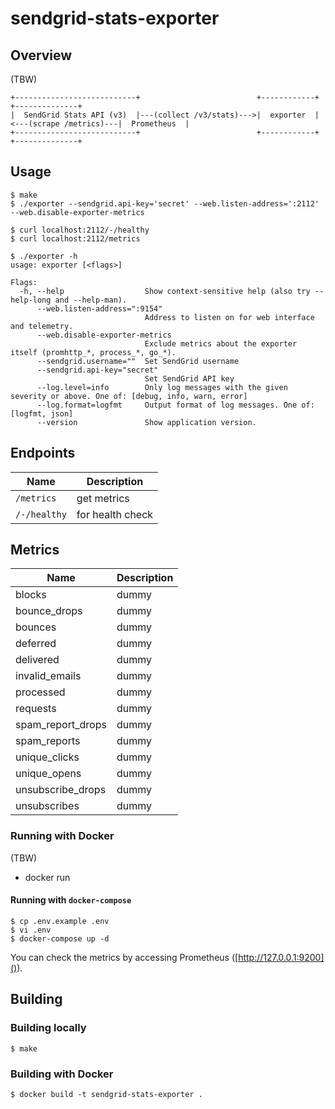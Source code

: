 # sendgrid-stats-exporter

## Overview

(TBW)


    +---------------------------+                          +------------+                        +--------------+
    |  SendGrid Stats API (v3)  |---(collect /v3/stats)--->|  exporter  |<---(scrape /metrics)---|  Prometheus  |
    +---------------------------+                          +------------+                        +--------------+

## Usage

```
$ make
$ ./exporter --sendgrid.api-key='secret' --web.listen-address=':2112' --web.disable-exporter-metrics
```

```
$ curl localhost:2112/-/healthy
$ curl localhost:2112/metrics
```

```
$ ./exporter -h
usage: exporter [<flags>]

Flags:
  -h, --help                  Show context-sensitive help (also try --help-long and --help-man).
      --web.listen-address=":9154"
                              Address to listen on for web interface and telemetry.
      --web.disable-exporter-metrics
                              Exclude metrics about the exporter itself (promhttp_*, process_*, go_*).
      --sendgrid.username=""  Set SendGrid username
      --sendgrid.api-key="secret"
                              Set SendGrid API key
      --log.level=info        Only log messages with the given severity or above. One of: [debug, info, warn, error]
      --log.format=logfmt     Output format of log messages. One of: [logfmt, json]
      --version               Show application version.
```

## Endpoints

Name     | Description
---------|-------------
`/metrics` | get metrics
`/-/healthy` | for health check

## Metrics

Name     | Description
---------|------------
blocks | dummy
bounce_drops | dummy
bounces | dummy
deferred | dummy
delivered | dummy
invalid_emails | dummy
processed | dummy
requests | dummy
spam_report_drops | dummy
spam_reports | dummy
unique_clicks | dummy
unique_opens | dummy
unsubscribe_drops | dummy
unsubscribes | dummy

### Running with Docker

(TBW)

 - docker run
 
#### Running with `docker-compose`

```
$ cp .env.example .env
$ vi .env
$ docker-compose up -d
```

You can check the metrics by accessing Prometheus ([http://127.0.0.1:9200]()).

## Building

### Building locally

```
$ make
```

### Building with Docker

```
$ docker build -t sendgrid-stats-exporter .
```
